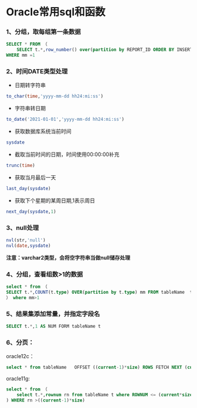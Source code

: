 # Oracle常用sql和函数

### 1、分组，取每组第一条数据

```sql
SELECT * FROM （
	SELECT t.*,row_number() over(partition by REPORT_ID ORDER BY INSERT_TIME) mm FROM 	tableName)
WHERE mm =1
```

### 2、时间DATE类型处理

- 日期转字符串

```sql
to_char(time,'yyyy-mm-dd hh24:mi:ss')
```

- 字符串转日期

```sql
to_date('2021-01-01','yyyy-mm-dd hh24:mi:ss')
```

- 获取数据库系统当前时间

```sql
sysdate
```

- 截取当前时间的日期，时间使用00:00:00补充

```sql
trunc(time)
```

- 获取当月最后一天

```sql
last_day(sysdate)
```

- 获取下个星期的某周日期,1表示周日

```sql
next_day(sysdate,1)
```

### 3、null处理

```sql
nvl(str,'null')
nvl(date,sysdate)
```

**注意：varchar2类型，会将空字符串当做null储存处理**

### 4、分组，查看组数>1的数据

 ```sql
select * from （
SELECT t.*,COUNT(t.type) OVER(partition by t.type) mm FROM tableName  t 
） where mm>1
 ```

### 5、结果集添加常量，并指定字段名

```sql
SELECT t.*,1 AS NUM FORM tableName t
```

### 6、分页：

oracle12c：

```sql
select * from tableName   OFFSET ((current-1)*size) ROWS FETCH NEXT (current*size) ROWS ONLY
```

oracle11g:

```sql
select * from （
	select t.*,rownum rn from tableName t where ROWNUM <= (current*size)
) WHERE rn >((current-1)*size)
```




